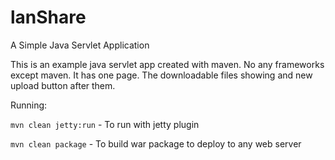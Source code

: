 # lanShare
A Simple Java Servlet Application

This is an example java servlet app created with maven. No any frameworks except maven.
It has one page. The downloadable files showing and new upload button after them.

Running:

<code>mvn clean jetty:run</code> - To run with jetty plugin

<code>mvn clean package</code> - To build war package to deploy to any web server
